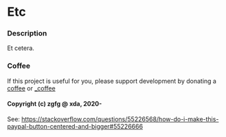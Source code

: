 # Etc

### Description
Et cetera.

### Coffee
If this project is useful for you, please support development by donating a [coffee](https://zgfg.github.io/PayPal.html) or [_coffee](https://zgfg.github.io/_PayPal.html)

#### Copyright (c) zgfg @ xda, 2020-

See:
https://stackoverflow.com/questions/55226568/how-do-i-make-this-paypal-button-centered-and-bigger#55226666
